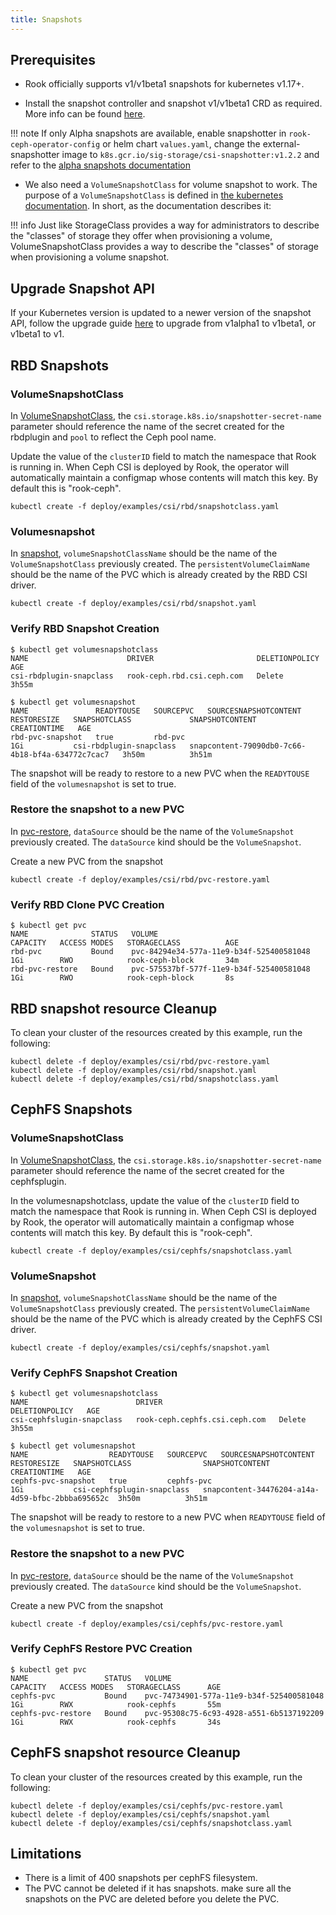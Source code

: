 ```yaml
---
title: Snapshots
---
```


## Prerequisites

- Rook officially supports v1/v1beta1 snapshots for kubernetes v1.17+.

- Install the snapshot controller and snapshot v1/v1beta1 CRD as required. More info can be found [here](https://github.com/kubernetes-csi/external-snapshotter/tree/v4.0.0#usage).

!!! note
    If only Alpha snapshots are available, enable snapshotter in `rook-ceph-operator-config` or helm chart `values.yaml`, change the external-snapshotter image to `k8s.gcr.io/sig-storage/csi-snapshotter:v1.2.2` and refer to the [alpha snapshots documentation](https://github.com/rook/rook/blob/release-1.3/Documentation/ceph-csi-drivers.md#rbd-snapshots)

- We also need a `VolumeSnapshotClass` for volume snapshot to work. The purpose of a `VolumeSnapshotClass` is
defined in [the kubernetes
documentation](https://kubernetes.io/docs/concepts/storage/volume-snapshot-classes/).
In short, as the documentation describes it:

!!! info
    Just like StorageClass provides a way for administrators to describe the
    "classes" of storage they offer when provisioning a volume,
    VolumeSnapshotClass provides a way to describe the "classes" of storage when
    provisioning a volume snapshot.

## Upgrade Snapshot API

If your Kubernetes version is updated to a newer version of the snapshot API, follow the upgrade guide [here](https://github.com/kubernetes-csi/external-snapshotter/tree/v4.0.0#upgrade) to upgrade from v1alpha1 to v1beta1, or v1beta1 to v1.

## RBD Snapshots

### VolumeSnapshotClass

In [VolumeSnapshotClass](https://github.com/rook/rook/tree/master/deploy/examples/csi/rbd/snapshotclass.yaml),
the `csi.storage.k8s.io/snapshotter-secret-name` parameter should reference the
name of the secret created for the rbdplugin and `pool` to reflect the Ceph pool name.

Update the value of the `clusterID` field to match the namespace that Rook is
running in. When Ceph CSI is deployed by Rook, the operator will automatically
maintain a configmap whose contents will match this key. By default this is
"rook-ceph".

```console
kubectl create -f deploy/examples/csi/rbd/snapshotclass.yaml
```

### Volumesnapshot

In [snapshot](https://github.com/rook/rook/tree/master/deploy/examples/csi/rbd/snapshot.yaml),
`volumeSnapshotClassName` should be the name of the `VolumeSnapshotClass`
previously created. The `persistentVolumeClaimName` should be the name of the
PVC which is already created by the RBD CSI driver.

```console
kubectl create -f deploy/examples/csi/rbd/snapshot.yaml
```

### Verify RBD Snapshot Creation

```console
$ kubectl get volumesnapshotclass
NAME                      DRIVER                       DELETIONPOLICY   AGE
csi-rbdplugin-snapclass   rook-ceph.rbd.csi.ceph.com   Delete           3h55m
```

```console
$ kubectl get volumesnapshot
NAME               READYTOUSE   SOURCEPVC   SOURCESNAPSHOTCONTENT   RESTORESIZE   SNAPSHOTCLASS             SNAPSHOTCONTENT                                    CREATIONTIME   AGE
rbd-pvc-snapshot   true         rbd-pvc                             1Gi           csi-rbdplugin-snapclass   snapcontent-79090db0-7c66-4b18-bf4a-634772c7cac7   3h50m          3h51m
```

The snapshot will be ready to restore to a new PVC when the `READYTOUSE` field of the
`volumesnapshot` is set to true.

### Restore the snapshot to a new PVC

In [pvc-restore](https://github.com/rook/rook/tree/master/deploy/examples/csi/rbd/pvc-restore.yaml),
`dataSource` should be the name of the `VolumeSnapshot` previously
created. The `dataSource` kind should be the `VolumeSnapshot`.

Create a new PVC from the snapshot

```console
kubectl create -f deploy/examples/csi/rbd/pvc-restore.yaml
```

### Verify RBD Clone PVC Creation

```console
$ kubectl get pvc
NAME              STATUS   VOLUME                                     CAPACITY   ACCESS MODES   STORAGECLASS          AGE
rbd-pvc           Bound    pvc-84294e34-577a-11e9-b34f-525400581048   1Gi        RWO            rook-ceph-block       34m
rbd-pvc-restore   Bound    pvc-575537bf-577f-11e9-b34f-525400581048   1Gi        RWO            rook-ceph-block       8s
```

## RBD snapshot resource Cleanup

To clean your cluster of the resources created by this example, run the following:

```console
kubectl delete -f deploy/examples/csi/rbd/pvc-restore.yaml
kubectl delete -f deploy/examples/csi/rbd/snapshot.yaml
kubectl delete -f deploy/examples/csi/rbd/snapshotclass.yaml
```

## CephFS Snapshots

### VolumeSnapshotClass

In [VolumeSnapshotClass](https://github.com/rook/rook/tree/master/deploy/examples/csi/cephfs/snapshotclass.yaml),
the `csi.storage.k8s.io/snapshotter-secret-name` parameter should reference the
name of the secret created for the cephfsplugin.

In the volumesnapshotclass, update the value of the `clusterID` field to match the namespace that Rook is
running in. When Ceph CSI is deployed by Rook, the operator will automatically
maintain a configmap whose contents will match this key. By default this is
"rook-ceph".

```console
kubectl create -f deploy/examples/csi/cephfs/snapshotclass.yaml
```

### VolumeSnapshot

In [snapshot](https://github.com/rook/rook/tree/master/deploy/examples/csi/cephfs/snapshot.yaml),
`volumeSnapshotClassName` should be the name of the `VolumeSnapshotClass`
previously created. The `persistentVolumeClaimName` should be the name of the
PVC which is already created by the CephFS CSI driver.

```console
kubectl create -f deploy/examples/csi/cephfs/snapshot.yaml
```

### Verify CephFS Snapshot Creation

```console
$ kubectl get volumesnapshotclass
NAME                        DRIVER                          DELETIONPOLICY   AGE
csi-cephfslugin-snapclass   rook-ceph.cephfs.csi.ceph.com   Delete           3h55m
```

```console
$ kubectl get volumesnapshot
NAME                  READYTOUSE   SOURCEPVC   SOURCESNAPSHOTCONTENT  RESTORESIZE   SNAPSHOTCLASS                SNAPSHOTCONTENT                                   CREATIONTIME   AGE
cephfs-pvc-snapshot   true         cephfs-pvc                         1Gi           csi-cephfsplugin-snapclass   snapcontent-34476204-a14a-4d59-bfbc-2bbba695652c  3h50m          3h51m
```

The snapshot will be ready to restore to a new PVC when `READYTOUSE` field of the
`volumesnapshot` is set to true.

### Restore the snapshot to a new PVC

In
[pvc-restore](https://github.com/rook/rook/tree/master/deploy/examples/csi/cephfs/pvc-restore.yaml),
`dataSource` should be the name of the `VolumeSnapshot` previously
created. The `dataSource` kind should be the `VolumeSnapshot`.

Create a new PVC from the snapshot

```console
kubectl create -f deploy/examples/csi/cephfs/pvc-restore.yaml
```

### Verify CephFS Restore PVC Creation

```console
$ kubectl get pvc
NAME                 STATUS   VOLUME                                     CAPACITY   ACCESS MODES   STORAGECLASS      AGE
cephfs-pvc           Bound    pvc-74734901-577a-11e9-b34f-525400581048   1Gi        RWX            rook-cephfs       55m
cephfs-pvc-restore   Bound    pvc-95308c75-6c93-4928-a551-6b5137192209   1Gi        RWX            rook-cephfs       34s
```

## CephFS snapshot resource Cleanup

To clean your cluster of the resources created by this example, run the following:

```console
kubectl delete -f deploy/examples/csi/cephfs/pvc-restore.yaml
kubectl delete -f deploy/examples/csi/cephfs/snapshot.yaml
kubectl delete -f deploy/examples/csi/cephfs/snapshotclass.yaml
```

## Limitations

- There is a limit of 400 snapshots per cephFS filesystem.
- The PVC cannot be deleted if it has snapshots. make sure all the snapshots on the PVC are deleted before you delete the PVC.
